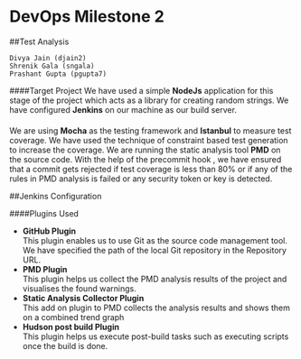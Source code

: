 # DevOps Milestone 2 
##Test Analysis

    Divya Jain (djain2)
    Shrenik Gala (sngala)
    Prashant Gupta (pgupta7)
    
####Target Project
We have used a simple **NodeJs** application for this stage of the project which acts as a library for creating random strings. We have configured **Jenkins** on our machine as our build server.

####
We are using **Mocha** as the testing framework and **Istanbul** to measure test coverage. We have used the technique of constraint based test generation to increase the coverage.
We are running the static analysis tool **PMD** on the source code. With the help of the precommit hook , we have ensured that a commit gets rejected if test coverage is less than 80% or if any of the rules in PMD analysis is failed or any security token or key is detected.

##Jenkins Configuration

####Plugins Used

- **GitHub Plugin**<br>
    This plugin enables us to use Git as the source code management tool. We have specified the path of the local Git repository in the Repository URL. 
- **PMD Plugin**<br>
    This plugin helps us collect the PMD analysis results of the project and visualises the found warnings.
- **Static Analysis Collector Plugin**<br>
    This add on plugin to PMD collects the analysis results and shows them on a combined trend graph
- **Hudson post build Plugin**<br>
    This plugin helps us execute post-build tasks such as executing scripts once the build is done.
